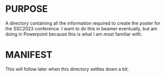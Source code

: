 # PURPOSE

A directory containing all the information required to create the poster for
the SSC2023 conference. I want to do this in beamer eventually, but am doing in
Powerpoint because this is what I am most familiar with.

# MANIFEST

This will follow later when this directory settles down a bit.
